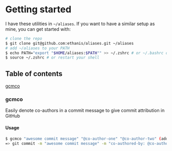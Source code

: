 # Getting started

I have these utilities in `~/aliases`. If you want to have a similar setup as mine, you can get started with:

```bash
# clone the repo
$ git clone git@github.com:ethanis/aliases.git ~/aliases
# add ~/aliases to your PATH
$ echo PATH="export "$HOME/aliases:$PATH"" >> ~/.zshrc # or ~/.bashrc depending on your shell
$ source ~/.zshrc # or restart your shell
```

## Table of contents

[gcmco](#gcmco)

### gcmco

Easily denote co-authors in a commit message to give commit attribution in GitHub

#### Usage

```bash
$ gcmco "awesome commit message" "@co-author-one" "@co-author-two" (add as many co-authors as you need!)
=> git commit -m "awesome commit message" -m "co-authored-by: @co-author-one" -m "co-authored-by: @co-author-two"
```
